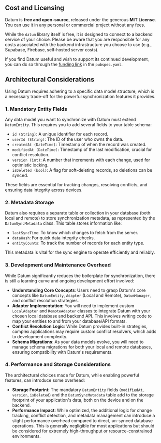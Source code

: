 ## Cost and Licensing

Datum is **free and open-source**, released under the generous **MIT License**. You can use it in any personal or commercial project without any fees.

While the `datum` library itself is free, it is designed to connect to a backend service of your choice. Please be aware that you are responsible for any costs associated with the backend infrastructure you choose to use (e.g., Supabase, Firebase, self-hosted server costs).

If you find Datum useful and wish to support its continued development, you can do so through the [funding link](https://buymeacoffee.com/shreemanarjun) in the `pubspec.yaml`.

## Architectural Considerations

Using Datum requires adhering to a specific data model structure, which is a necessary trade-off for the powerful synchronization features it provides.

### 1. Mandatory Entity Fields

Any data model you want to synchronize with Datum must extend `DatumEntity`. This requires you to add several fields to your table schema:

-   `id (String)`: A unique identifier for each record.
-   `userId (String)`: The ID of the user who owns the data.
-   `createdAt (DateTime)`: Timestamp of when the record was created.
-   `modifiedAt (DateTime)`: Timestamp of the last modification, crucial for conflict resolution.
-   `version (int)`: A number that increments with each change, used for optimistic locking.
-   `isDeleted (bool)`: A flag for soft-deleting records, so deletions can be synced.

These fields are essential for tracking changes, resolving conflicts, and ensuring data integrity across devices.

### 2. Metadata Storage

Datum also requires a separate table or collection in your database (both local and remote) to store synchronization metadata, as represented by the `DatumSyncMetadata` class. This table stores information like:

-   `lastSyncTime`: To know which changes to fetch from the server.
-   `dataHash`: For quick data integrity checks.
-   `entityCounts`: To track the number of records for each entity type.

This metadata is vital for the sync engine to operate efficiently and reliably.

### 3. Development and Maintenance Overhead

While Datum significantly reduces the boilerplate for synchronization, there is still a learning curve and ongoing development effort involved:

*   **Understanding Core Concepts**: Users need to grasp Datum's core concepts like `DatumEntity`, `Adapter` (Local and Remote), `DatumManager`, and conflict resolution strategies.
*   **Adapter Implementation**: You will need to implement custom `LocalAdapter` and `RemoteAdapter` classes to integrate Datum with your chosen local database and backend API. This involves writing code to map your entities to and from your database/API formats.
*   **Conflict Resolution Logic**: While Datum provides built-in strategies, complex applications may require custom conflict resolvers, which adds to development complexity.
*   **Schema Migrations**: As your data models evolve, you will need to manage schema migrations for both your local and remote databases, ensuring compatibility with Datum's requirements.

### 4. Performance and Storage Considerations

The architectural choices made for Datum, while enabling powerful features, can introduce some overhead:

*   **Storage Footprint**: The mandatory `DatumEntity` fields (`modifiedAt`, `version`, `isDeleted`) and the `DatumSyncMetadata` table add to the storage footprint of your application's data, both on the device and on the backend.
*   **Performance Impact**: While optimized, the additional logic for change tracking, conflict detection, and metadata management can introduce a slight performance overhead compared to direct, un-synced database operations. This is generally negligible for most applications but should be considered for extremely high-throughput or resource-constrained environments.